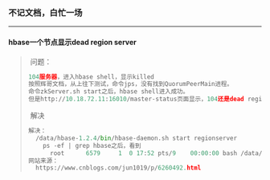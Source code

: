 ### 不记文档，白忙一场

------

#### hbase一个节点显示dead region server

> ​	问题：
>
> ```python
> 104服务器，进入hbase shell，显示killed
> 按照辉哥文档，从上往下测试，命令jps，没有找到QuorumPeerMain进程。
> 命令zkServer.sh start之后，hbase shell进入成功。
> 但是http://10.18.72.11:16010/master-status页面显示，104还是dead region servers。
> ```
>
> ​	解决
>
> ```python
> 解决：
> 	/data/hbase-1.2.4/bin/hbase-daemon.sh start regionserver
>     ps -ef | grep hbase之后，看到
>     	root      6579     1  0 17:52 pts/9    00:00:00 bash /data/hbase-1.2.4/bin/hbase-		daemon.sh --config /data/hbase-1.2.4/conf foreground_start regionserver
> 网站来源：
> 	https://www.cnblogs.com/jun1019/p/6260492.html
> ```

